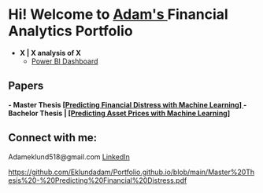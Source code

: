 <h1>Hi! Welcome to 
          <a href = "https://www.linkedin.com/in//"> Adam's </a> 
          Financial Analytics Portfolio </h1>          

- <b>X | X analysis of X</b>
  - <a> [Power BI Dashboard](https://github.com/EklundAdam/Portfolio) </a>

<h2> Papers </h2>
<b> 
   - <a> Master Thesis <a href = "https://github.com/Eklundadam/Portfolio.github.io/blob/main//Master%20Thesis%20-%20Predicting%20Financial%20Distress.pdf"> [Predicting Financial Distress with Machine Learning] </a></a>
   - <a> Bachelor Thesis | <a href = "https://github.com/Eklundadam/Portfolio.github.io/blob/main/Bachelor%20Thesis%20-%20Predicting%20Asset%20Prices.pdf"> [Predicting Asset Prices with Machine Learning] </a></a>
   </b>
  
<h2> Connect with me: </h2>
<a> Adameklund518@gmail.com</a>
<a href = "https://www.linkedin.com/in/adam-eklund-4737a8163/"> LinkedIn</a>

https://github.com/Eklundadam/Portfolio.github.io/blob/main/Master%20Thesis%20-%20Predicting%20Financial%20Distress.pdf
